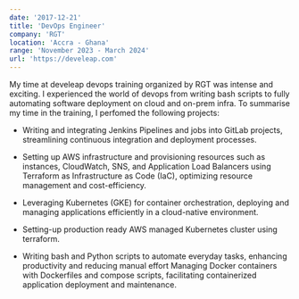 ```yaml
---
date: '2017-12-21'
title: 'DevOps Engineer'
company: 'RGT'
location: 'Accra - Ghana'
range: 'November 2023 - March 2024'
url: 'https://develeap.com'
---
```


My time at develeap devops training organized by RGT was intense and exciting. I experienced the world of devops from writing bash scripts to fully automating software deployment on cloud and on-prem infra.
To summarise my time in the training, I perfomed the following projects: 

- Writing and integrating Jenkins Pipelines and jobs into GitLab projects, streamlining continuous integration and deployment processes.

- Setting up AWS infrastructure and provisioning resources such as instances, CloudWatch, SNS, and Application Load Balancers using Terraform as Infrastructure as Code (IaC), optimizing resource management and cost-efficiency.

- Leveraging Kubernetes (GKE) for container orchestration, deploying and managing applications efficiently in a cloud-native environment.

- Setting-up production ready AWS managed Kubernetes cluster using terraform.

- Writing bash and Python scripts to automate everyday tasks, enhancing productivity and reducing manual effort Managing Docker containers with Dockerfiles and compose scripts, facilitating containerized application deployment and maintenance. 
